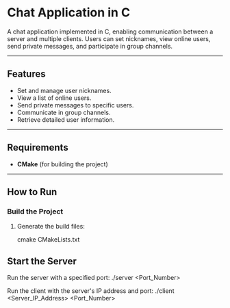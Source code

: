 # Chat Application in C

A chat application implemented in C, enabling communication between a server and multiple clients. Users can set nicknames, view online users, send private messages, and participate in group channels.

---

## Features

- Set and manage user nicknames.
- View a list of online users.
- Send private messages to specific users.
- Communicate in group channels.
- Retrieve detailed user information.

---

## Requirements

- **CMake** (for building the project)

---

## How to Run

### Build the Project
1. Generate the build files:
   
   cmake CMakeLists.txt

## Start the Server
Run the server with a specified port:
./server <Port_Number>   

Run the client with the server's IP address and port:
./client <Server_IP_Address> <Port_Number>
